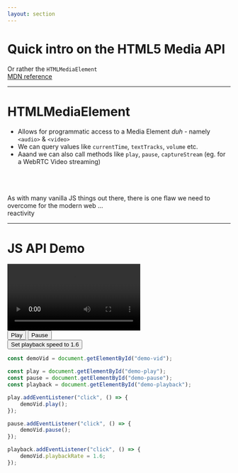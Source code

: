 ```yaml
---
layout: section
---
```


# Quick intro on the HTML5 Media API
Or rather the `HTMLMediaElement`  
[MDN reference](https://developer.mozilla.org/en-US/docs/Web/API/HTMLMediaElement)

---

# HTMLMediaElement

- Allows for programmatic access to a Media Element _duh_ - namely `<audio>` & `<video>`
- We can query values like `currentTime`, `textTracks`, `volume` etc.
- Aaand we can also call methods like `play`, `pause`, `captureStream` <span class="text-xs text-neutral-400">(eg. for a WebRTC Video streaming)</span>

<br/>
<br/>
<br/>

<v-click> 
    As with many vanilla JS things out there, there is one flaw we need to overcome for the modern web ...
</v-click>


<v-click> 
    <div class="w-full text-center mt-4">
    <span class="text-3xl italic bg-gradient-linear shape-[100deg] bg-gradient-from-pink bg-gradient-via-teal bg-gradient-to-purple bg-clip-text color-transparent text-3xl px-2">reactivity</span>
    </div>
</v-click>

---

# JS API Demo


<div class="flex flex-wrap gap-4">
    <video controls class="w-[400px]" id="demo-vid">
        <source src="http://distribution.bbb3d.renderfarming.net/video/mp4/bbb_sunflower_1080p_60fps_normal.mp4" type="video/mp4" />
    </video>
    <div class="flex flex-col gap-4">
        <div class="flex gap-4">
            <button id="demo-play" class="px-2 py-1 bg-teal-500 rounded-md">Play</button>
            <button id="demo-pause" class="px-2 py-1 bg-red-500 rounded-md">Pause</button>
        </div>
        <div class="flex gap-4">
            <button id="demo-playback" class="px-2 py-1 bg-blue-500 rounded-md">Set playback speed to 1.6</button>
        </div>
    </div>
</div>


```ts {monaco-run}
const demoVid = document.getElementById("demo-vid");

const play = document.getElementById("demo-play");
const pause = document.getElementById("demo-pause");
const playback = document.getElementById("demo-playback");

play.addEventListener("click", () => {
    demoVid.play();
});

pause.addEventListener("click", () => {
    demoVid.pause();
});

playback.addEventListener("click", () => {
    demoVid.playbackRate = 1.6;
});
```
